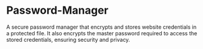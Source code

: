 # Password-Manager

A secure password manager that encrypts and stores website credentials in a protected file. It also encrypts the master password required to access the stored credentials, ensuring security and privacy.
